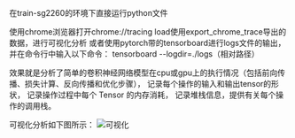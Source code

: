在train-sg2260的环境下直接运行python文件

使用chrome浏览器打开chrome://tracing
load使用export_chrome_trace导出的数据，进行可视化分析
或者使用pytorch带的tensorboard进行logs文件的输出，并在命令行中输入以下命令：
tensorboard --logdir=./logs（相对路径）

效果就是分析了简单的卷积神经网络模型在cpu或gpu上的执行情况（包括前向传播、损失计算、反向传播和优化步骤），
记录每个操作的输入和输出tensor的形状，
记录操作过程中每个 Tensor 的内存消耗，
记录堆栈信息，提供有关每个操作的调用栈。

可视化分析如下图所示：
![可视化](https://github.com/user-attachments/assets/8ecadc52-3c29-45a0-ac00-9d3f74de0d47)


